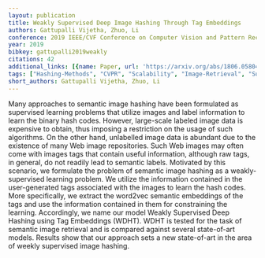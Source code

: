 ```yaml
---
layout: publication
title: Weakly Supervised Deep Image Hashing Through Tag Embeddings
authors: Gattupalli Vijetha, Zhuo, Li
conference: 2019 IEEE/CVF Conference on Computer Vision and Pattern Recognition (CVPR)
year: 2019
bibkey: gattupalli2019weakly
citations: 42
additional_links: [{name: Paper, url: 'https://arxiv.org/abs/1806.05804'}]
tags: ["Hashing-Methods", "CVPR", "Scalability", "Image-Retrieval", "Supervised", "Neural-Hashing"]
short_authors: Gattupalli Vijetha, Zhuo, Li
---
```

Many approaches to semantic image hashing have been formulated as supervised learning problems that utilize images and label information to learn the binary hash codes. However, large-scale labeled image data is expensive to obtain, thus imposing a restriction on the usage of such algorithms. On the other hand, unlabelled image data is abundant due to the existence of many Web image repositories. Such Web images may often come with images tags that contain useful information, although raw tags, in general, do not readily lead to semantic labels.
Motivated by this scenario, we formulate the problem of semantic image hashing as a weakly-supervised learning problem. We utilize the information contained in the user-generated tags associated with the images to learn the hash codes. More specifically, we extract the word2vec semantic embeddings of the tags and use the information contained in them for constraining the learning.
Accordingly, we name our model Weakly Supervised Deep Hashing using Tag Embeddings (WDHT). WDHT is tested for the task of semantic image retrieval and is compared against several state-of-art models. Results show that our approach sets a new state-of-art in the area of weekly supervised image hashing.